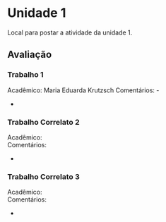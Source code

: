 # Unidade 1

Local para postar a atividade da unidade 1.  

## Avaliação

### Trabalho 1
Acadêmico: Maria Eduarda Krutzsch
Comentários: -

-  

### Trabalho Correlato 2

Acadêmico:  
Comentários:  

-  

### Trabalho Correlato 3

Acadêmico:  
Comentários:  

-  
